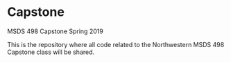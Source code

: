 # Capstone
MSDS 498 Capstone
Spring 2019

This is the repository where all code related to the Northwestern MSDS 498 Capstone class will be shared.
